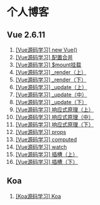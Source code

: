 # 个人博客

## Vue 2.6.11

1. [[Vue源码学习] new Vue()](https://github.com/chenzm11/blog/issues/1)
2. [[Vue源码学习] 配置合并](https://github.com/chenzm11/blog/issues/2)
3. [[Vue源码学习] $mount挂载](https://github.com/chenzm11/blog/issues/3)
4. [[Vue源码学习] _render（上）](https://github.com/chenzm11/blog/issues/4)
5. [[Vue源码学习] _render（下）](https://github.com/chenzm11/blog/issues/5)
6. [[Vue源码学习] _update（上）](https://github.com/chenzm11/blog/issues/6)
7. [[Vue源码学习] _update（中）](https://github.com/chenzm11/blog/issues/7)
8. [[Vue源码学习] _update（下）](https://github.com/chenzm11/blog/issues/8)
9. [[Vue源码学习] 响应式原理（上）](https://github.com/chenzm11/blog/issues/9)
10. [[Vue源码学习] 响应式原理（中）](https://github.com/chenzm11/blog/issues/10)
11. [[Vue源码学习] 响应式原理（下）](https://github.com/chenzm11/blog/issues/11)
12. [[Vue源码学习] props](https://github.com/chenzm11/blog/issues/12)
13. [[Vue源码学习] computed](https://github.com/chenzm11/blog/issues/13)
14. [[Vue源码学习] watch](https://github.com/chenzm11/blog/issues/14)
15. [[Vue源码学习] 插槽（上）](https://github.com/chenzm11/blog/issues/15)
16. [[Vue源码学习] 插槽（下）](https://github.com/chenzm11/blog/issues/16)

## Koa

1. [[Koa源码学习] Koa](https://github.com/chenzm11/blog/issues/17)
